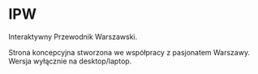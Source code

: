 # IPW
Interaktywny Przewodnik Warszawski.

Strona koncepcyjna stworzona we współpracy z pasjonatem Warszawy. 
Wersja wyłącznie na desktop/laptop.
